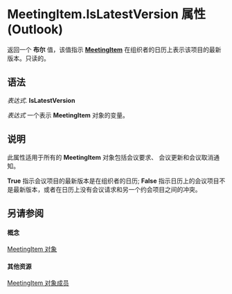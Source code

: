 
# MeetingItem.IsLatestVersion 属性 (Outlook)

返回一个 **布尔** 值，该值指示 **[MeetingItem](b75730f5-b395-3d66-5acd-b64fd8fcd78f.md)** 在组织者的日历上表示该项目的最新版本。只读的。


## 语法

 _表达式_. **IsLatestVersion**

 _表达式_ 一个表示 **MeetingItem** 对象的变量。


## 说明

此属性适用于所有的 **MeetingItem** 对象包括会议要求、 会议更新和会议取消通知。

 **True** 指示会议项目的最新版本是在组织者的日历; **False** 指示日历上的会议项目不是最新版本，或者在日历上没有会议请求和另一个约会项目之间的冲突。


## 另请参阅


#### 概念


[MeetingItem 对象](b75730f5-b395-3d66-5acd-b64fd8fcd78f.md)
#### 其他资源


[MeetingItem 对象成员](9ae6a19d-d326-4c37-90d8-5ed9933672a0.md)